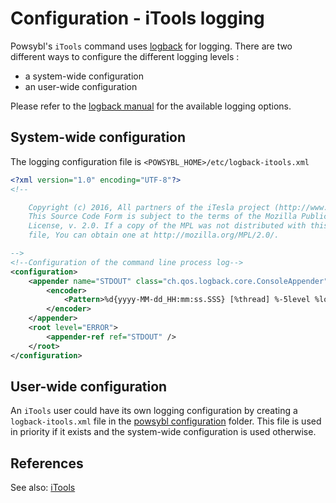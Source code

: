 # Configuration - iTools logging

Powsybl's `iTools` command uses [logback](https://logback.qos.ch/) for logging. There are two different ways to configure
the different logging levels :
- a system-wide configuration
- an user-wide configuration

Please refer to the [logback manual](https://logback.qos.ch/manual/index.html) for the available logging options.

## System-wide configuration
The logging configuration file is `<POWSYBL_HOME>/etc/logback-itools.xml`

```xml
<?xml version="1.0" encoding="UTF-8"?>
<!--

    Copyright (c) 2016, All partners of the iTesla project (http://www.itesla-project.eu/consortium)
    This Source Code Form is subject to the terms of the Mozilla Public
    License, v. 2.0. If a copy of the MPL was not distributed with this
    file, You can obtain one at http://mozilla.org/MPL/2.0/.

-->
<!--Configuration of the command line process log-->
<configuration>
    <appender name="STDOUT" class="ch.qos.logback.core.ConsoleAppender">
        <encoder>
            <Pattern>%d{yyyy-MM-dd_HH:mm:ss.SSS} [%thread] %-5level %logger{36} - %msg%n</Pattern>
        </encoder>
    </appender>
    <root level="ERROR">
        <appender-ref ref="STDOUT" />
    </root>
</configuration>
```

## User-wide configuration
An `iTools` user could have its own logging configuration by creating a `logback-itools.xml` file in the [powsybl
configuration](../README.md) folder. This file is used in priority if it exists and the system-wide configuration is used
otherwise.

## References
See also:
[iTools](../tools/README.md)
